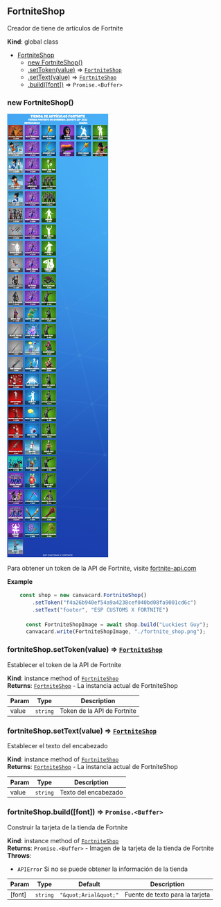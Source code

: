 <a name="FortniteShop"></a>

## FortniteShop
Creador de tiene de artículos de Fortnite

**Kind**: global class  

* [FortniteShop](#FortniteShop)
    * [new FortniteShop()](#new_FortniteShop_new)
    * [.setToken(value)](#FortniteShop+setToken) ⇒ [<code>FortniteShop</code>](#FortniteShop)
    * [.setText(value)](#FortniteShop+setText) ⇒ [<code>FortniteShop</code>](#FortniteShop)
    * [.build([font])](#FortniteShop+build) ⇒ <code>Promise.&lt;Buffer&gt;</code>

<a name="new_FortniteShop_new"></a>

### new FortniteShop()
<img src="https://raw.githubusercontent.com/SrGobi/canvacard/refs/heads/test/fortnite_shop.png" alt="Fortnite Shop Card Preview">

Para obtener un token de la API de Fortnite, visite [fortnite-api.com](https://fortnite-api.com/)

**Example**  
```js
    const shop = new canvacard.FortniteShop()
		.setToken("f4a26b940ef54a9a4238cef040bd08fa9001cd6c")
		.setText("footer", "ESP CUSTOMS X FORTNITE")

	  const FortniteShopImage = await shop.build("Luckiest Guy");
	  canvacard.write(FortniteShopImage, "./fortnite_shop.png");
```
<a name="FortniteShop+setToken"></a>

### fortniteShop.setToken(value) ⇒ [<code>FortniteShop</code>](#FortniteShop)
Establecer el token de la API de Fortnite

**Kind**: instance method of [<code>FortniteShop</code>](#FortniteShop)  
**Returns**: [<code>FortniteShop</code>](#FortniteShop) - La instancia actual de FortniteShop  

| Param | Type | Description |
| --- | --- | --- |
| value | <code>string</code> | Token de la API de Fortnite |

<a name="FortniteShop+setText"></a>

### fortniteShop.setText(value) ⇒ [<code>FortniteShop</code>](#FortniteShop)
Establecer el texto del encabezado

**Kind**: instance method of [<code>FortniteShop</code>](#FortniteShop)  
**Returns**: [<code>FortniteShop</code>](#FortniteShop) - La instancia actual de FortniteShop  

| Param | Type | Description |
| --- | --- | --- |
| value | <code>string</code> | Texto del encabezado |

<a name="FortniteShop+build"></a>

### fortniteShop.build([font]) ⇒ <code>Promise.&lt;Buffer&gt;</code>
Construir la tarjeta de la tienda de Fortnite

**Kind**: instance method of [<code>FortniteShop</code>](#FortniteShop)  
**Returns**: <code>Promise.&lt;Buffer&gt;</code> - Imagen de la tarjeta de la tienda de Fortnite  
**Throws**:

- <code>APIError</code> Si no se puede obtener la información de la tienda


| Param | Type | Default | Description |
| --- | --- | --- | --- |
| [font] | <code>string</code> | <code>&quot;\&quot;Arial\&quot;&quot;</code> | Fuente de texto para la tarjeta |

